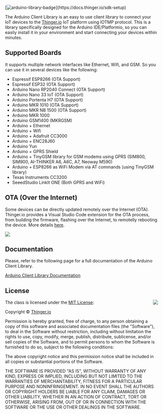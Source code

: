 [![arduino-library-badge](https://www.ardu-badge.com/badge/thinger.io.svg?)](https://docs.thinger.io/sdk-setup)

The Arduino Client Library is an easy to use client library to connect your IoT devices to the [Thinger.io](https://thinger.io "Thinger.io IoT Cloud Platform") IoT platform using IOTMP protocol. This is a library specifically designed for the Arduino IDE/Platformio, so you can easily install it in your environment and start connecting your devices within minutes.

## Supported Boards

It supports multiple network interfaces like Ethernet, Wifi, and GSM. So you can use it in several devices like the following:

* Espressif ESP8266 (OTA Support)
* Espressif ESP32 (OTA Support)
* Arduino Nano RP2040 Connect (OTA Support)
* Arduino Nano 33 IoT (OTA Support)
* Arduino Portenta H7 (OTA Support)
* Arduino MKR 1010 (OTA Support)
* Arduino MKR NB 1500 (OTA Support)
* Arduino MKR 1000 
* Arduino GSM1400 (MKRGSM)
* Arduino + Ethernet
* Arduino + Wifi
* Arduino + Adafruit CC3000
* Arduino + ENC28J60
* Arduino Yun
* Arduino + GPRS Shield
* Arduino + TinyGSM library for GSM modems using GPRS (SIM800, SIM900, AI-THINKER A6, A6C, A7, Neoway M590)
* Arduino + ESP8266 as WiFi Modem via AT commands (using TinyGSM library)
* Texas Instruments CC3200
* SeeedStudio LinkIt ONE (Both GPRS and WiFi)

## OTA (Over the Internet)

Some devices can be directly updated remotely over the Internet (OTA). Thinger.io provides a Visual Studio Code extension for the OTA process, from building the firmware, flashing over the Internet, to remotelly rebooting the device. More details [here](https://marketplace.visualstudio.com/items?itemName=thinger-io.thinger-io).

![](https://s3.eu-west-1.amazonaws.com/thinger.io.files/vscode/iot-ota.gif)

## Documentation

Please, refer to the following page for a full documentation of the Arduino Client Library.

[Arduino Client Library Documentation](http://docs.thinger.io/arduino/)

## License

<img align="right" src="https://opensource.org/trademarks/opensource/OSI-Approved-License-100x137.png">

The class is licensed under the [MIT License](http://opensource.org/licenses/MIT):

Copyright &copy; [Thinger.io](http://thinger.io)

Permission is hereby granted, free of charge, to any person obtaining a copy of this software and associated documentation files (the "Software"), to deal in the Software without restriction, including without limitation the rights to use, copy, modify, merge, publish, distribute, sublicense, and/or sell copies of the Software, and to permit persons to whom the Software is furnished to do so, subject to the following conditions:

The above copyright notice and this permission notice shall be included in all copies or substantial portions of the Software.

THE SOFTWARE IS PROVIDED "AS IS", WITHOUT WARRANTY OF ANY KIND, EXPRESS OR IMPLIED, INCLUDING BUT NOT LIMITED TO THE WARRANTIES OF MERCHANTABILITY, FITNESS FOR A PARTICULAR PURPOSE AND NONINFRINGEMENT. IN NO EVENT SHALL THE AUTHORS OR COPYRIGHT HOLDERS BE LIABLE FOR ANY CLAIM, DAMAGES OR OTHER LIABILITY, WHETHER IN AN ACTION OF CONTRACT, TORT OR OTHERWISE, ARISING FROM, OUT OF OR IN CONNECTION WITH THE SOFTWARE OR THE USE OR OTHER DEALINGS IN THE SOFTWARE.
